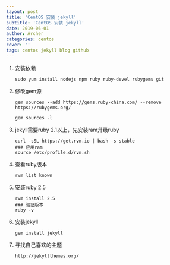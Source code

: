 ```yaml
---
layout: post
title: 'CentOS 安装 jekyll'
subtitle: 'CentOS 安装 jekyll'
date: 2019-06-01
author: Archer
categories: centos
cover: ''
tags: centos jekyll blog github
---
```


1. 安装依赖

    ```text
    sudo yum install nodejs npm ruby ruby-devel rubygems git
    ```

2. 修改gem源

    ```text
    gem sources --add https://gems.ruby-china.com/ --remove https://rubygems.org/

    gem sources -l
    ```

3. jekyll需要ruby 2.1以上，先安装ram升级ruby

    ```text
    curl -sSL https://get.rvm.io | bash -s stable
    ### 应用ram
   source /etc/profile.d/rvm.sh
    ```

4. 查看ruby版本

    ```text
    rvm list known
    ```

5. 安装ruby 2.5

    ```text
    rvm install 2.5
    ### 验证版本
    ruby -v
    ```
  
6. 安装jekyll

    ```text
    gem install jekyll
    ```

7. 寻找自己喜欢的主题

    ```text
    http://jekyllthemes.org/
    ```
